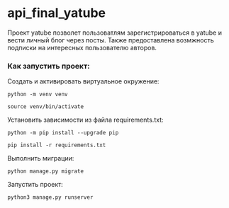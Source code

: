 # api_final_yatube
Проект yatube позволет пользоватлям зарегистрироваться в yatube и вести личный блог через посты. Также предоставлена возмжность подписки на интересных пользователю авторов.

### Как запустить проект:
Cоздать и активировать виртуальное окружение:

```
python -m venv venv
```

```
source venv/bin/activate
```
Установить зависимости из файла requirements.txt:

```
python -m pip install --upgrade pip
```

```
pip install -r requirements.txt
```

Выполнить миграции:

```
python manage.py migrate
```

Запустить проект:

```
python3 manage.py runserver
```